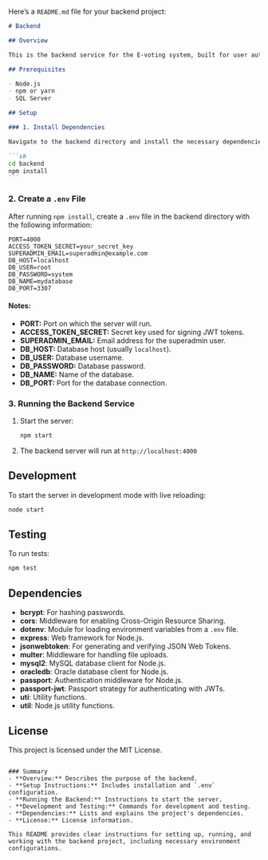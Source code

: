 Here’s a `README.md` file for your backend project:

````markdown
# Backend

## Overview

This is the backend service for the E-voting system, built for user authentication using Node.js, Express.js, and SQL Server. It includes essential dependencies for secure authentication and database management.

## Prerequisites

- Node.js
- npm or yarn
- SQL Server

## Setup

### 1. Install Dependencies

Navigate to the backend directory and install the necessary dependencies:

```sh
cd backend
npm install
```
````

### 2. Create a `.env` File

After running `npm install`, create a `.env` file in the backend directory with the following information:

```plaintext
PORT=4000
ACCESS_TOKEN_SECRET=your_secret_key
SUPERADMIN_EMAIL=superadmin@example.com
DB_HOST=localhost
DB_USER=root
DB_PASSWORD=system
DB_NAME=mydatabase
DB_PORT=3307
```

#### Notes:

- **PORT:** Port on which the server will run.
- **ACCESS_TOKEN_SECRET:** Secret key used for signing JWT tokens.
- **SUPERADMIN_EMAIL:** Email address for the superadmin user.
- **DB_HOST:** Database host (usually `localhost`).
- **DB_USER:** Database username.
- **DB_PASSWORD:** Database password.
- **DB_NAME:** Name of the database.
- **DB_PORT:** Port for the database connection.

### 3. Running the Backend Service

1. Start the server:

   ```sh
   npm start
   ```

2. The backend server will run at `http://localhost:4000`

## Development

To start the server in development mode with live reloading:

```sh
node start
```

## Testing

To run tests:

```sh
npm test
```

## Dependencies

- **bcrypt**: For hashing passwords.
- **cors**: Middleware for enabling Cross-Origin Resource Sharing.
- **dotenv**: Module for loading environment variables from a `.env` file.
- **express**: Web framework for Node.js.
- **jsonwebtoken**: For generating and verifying JSON Web Tokens.
- **multer**: Middleware for handling file uploads.
- **mysql2**: MySQL database client for Node.js.
- **oracledb**: Oracle database client for Node.js.
- **passport**: Authentication middleware for Node.js.
- **passport-jwt**: Passport strategy for authenticating with JWTs.
- **uti**: Utility functions.
- **util**: Node.js utility functions.

## License

This project is licensed under the MIT License.

```

### Summary
- **Overview:** Describes the purpose of the backend.
- **Setup Instructions:** Includes installation and `.env` configuration.
- **Running the Backend:** Instructions to start the server.
- **Development and Testing:** Commands for development and testing.
- **Dependencies:** Lists and explains the project's dependencies.
- **License:** License information.

This README provides clear instructions for setting up, running, and working with the backend project, including necessary environment configurations.
```
